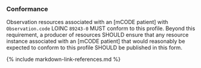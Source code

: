 ### Conformance

Observation resources associated with an [mCODE patient] with `Observation.code` LOINC `89243-0` MUST conform to this profile. Beyond this requirement, a producer of resources SHOULD ensure that any resource instance associated with an [mCODE patient] that would reasonably be expected to conform to this profile SHOULD be published in this form.

{% include markdown-link-references.md %}